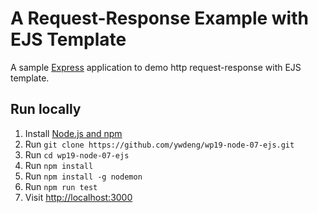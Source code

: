 # A Request-Response Example with EJS Template

A sample [Express](http://expressjs.com/) application to demo http request-response with EJS template.

## Run locally

1. Install [Node.js and npm](https://nodejs.org/)
1. Run `git clone https://github.com/ywdeng/wp19-node-07-ejs.git`
1. Run `cd wp19-node-07-ejs`
1. Run `npm install`
1. Run `npm install -g nodemon`
1. Run `npm run test`
1. Visit [http://localhost:3000](http://localhost:3000)
